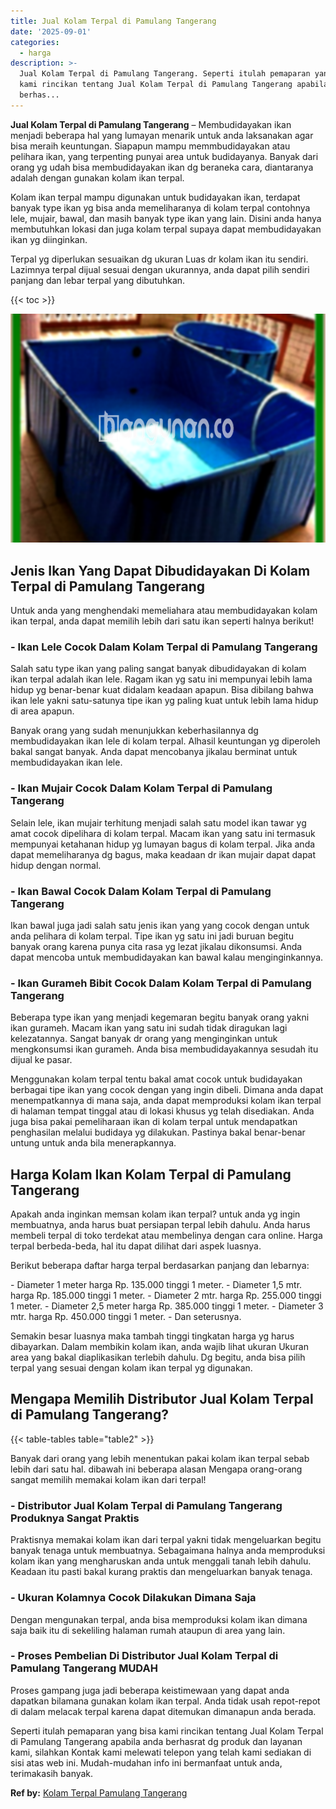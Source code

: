 ```yaml
---
title: Jual Kolam Terpal di Pamulang Tangerang
date: '2025-09-01'
categories:
  - harga
description: >-
  Jual Kolam Terpal di Pamulang Tangerang. Seperti itulah pemaparan yang bisa
  kami rincikan tentang Jual Kolam Terpal di Pamulang Tangerang apabila anda
  berhas...
---
```


**Jual Kolam Terpal di Pamulang Tangerang** – Membudidayakan ikan menjadi beberapa hal yang lumayan menarik untuk anda laksanakan agar bisa meraih keuntungan. Siapapun mampu memmbudidayakan atau pelihara ikan, yang terpenting punyai area untuk budidayanya. Banyak dari orang yg udah bisa membudidayakan ikan dg beraneka cara, diantaranya adalah dengan gunakan kolam ikan terpal.

Kolam ikan terpal mampu digunakan untuk budidayakan ikan, terdapat banyak type ikan yg bisa anda memeliharanya di kolam terpal contohnya lele, mujair, bawal, dan masih banyak type ikan yang lain. Disini anda hanya membutuhkan lokasi dan juga kolam terpal supaya dapat membudidayakan ikan yg diinginkan.

Terpal yg diperlukan sesuaikan dg ukuran Luas dr kolam ikan itu sendiri. Lazimnya terpal dijual sesuai dengan ukurannya, anda dapat pilih sendiri panjang dan lebar terpal yang dibutuhkan.

{{< toc >}}

![Jual Kolam Terpal di Pamulang Tangerang](/images/jual-kolam-terpal-26.png)

## Jenis Ikan Yang Dapat Dibudidayakan Di Kolam Terpal di Pamulang Tangerang

Untuk anda yang menghendaki memeliahara atau membudidayakan kolam ikan terpal, anda dapat memilih lebih dari satu ikan seperti halnya berikut!

### \- Ikan Lele Cocok Dalam Kolam Terpal di Pamulang Tangerang

Salah satu type ikan yang paling sangat banyak dibudidayakan di kolam ikan terpal adalah ikan lele. Ragam ikan yg satu ini mempunyai lebih lama hidup yg benar-benar kuat didalam keadaan apapun. Bisa dibilang bahwa ikan lele yakni satu-satunya tipe ikan yg paling kuat untuk lebih lama hidup di area apapun.

Banyak orang yang sudah menunjukkan keberhasilannya dg membudidayakan ikan lele di kolam terpal. Alhasil keuntungan yg diperoleh bakal sangat banyak. Anda dapat mencobanya jikalau berminat untuk membudidayakan ikan lele.

### \- Ikan Mujair Cocok Dalam Kolam Terpal di Pamulang Tangerang

Selain lele, ikan mujair terhitung menjadi salah satu model ikan tawar yg amat cocok dipelihara di kolam terpal. Macam ikan yang satu ini termasuk mempunyai ketahanan hidup yg lumayan bagus di kolam terpal. Jika anda dapat memeliharanya dg bagus, maka keadaan dr ikan mujair dapat dapat hidup dengan normal.

### \- Ikan Bawal Cocok Dalam Kolam Terpal di Pamulang Tangerang

Ikan bawal juga jadi salah satu jenis ikan yang yang cocok dengan untuk anda pelihara di kolam terpal. Tipe ikan yg satu ini jadi buruan begitu banyak orang karena punya cita rasa yg lezat jikalau dikonsumsi. Anda dapat mencoba untuk membudidayakan kan bawal kalau menginginkannya.

### \- Ikan Gurameh Bibit Cocok Dalam Kolam Terpal di Pamulang Tangerang

Beberapa type ikan yang menjadi kegemaran begitu banyak orang yakni ikan gurameh. Macam ikan yang satu ini sudah tidak diragukan lagi kelezatannya. Sangat banyak dr orang yang menginginkan untuk mengkonsumsi ikan gurameh. Anda bisa membudidayakannya sesudah itu dijual ke pasar.

Menggunakan kolam terpal tentu bakal amat cocok untuk budidayakan berbagai tipe ikan yang cocok dengan yang ingin dibeli. Dimana anda dapat menempatkannya di mana saja, anda dapat memproduksi kolam ikan terpal di halaman tempat tinggal atau di lokasi khusus yg telah disediakan. Anda juga bisa pakai pemeliharaan ikan di kolam terpal untuk mendapatkan penghasilan melalui budidaya yg dilakukan. Pastinya bakal benar-benar untung untuk anda bila menerapkannya.

## Harga Kolam Ikan Kolam Terpal di Pamulang Tangerang

Apakah anda inginkan memsan kolam ikan terpal? untuk anda yg ingin membuatnya, anda harus buat persiapan terpal lebih dahulu. Anda harus membeli terpal di toko terdekat atau membelinya dengan cara online. Harga terpal berbeda-beda, hal itu dapat dilihat dari aspek luasnya.

Berikut beberapa daftar harga terpal berdasarkan panjang dan lebarnya:

\- Diameter 1 meter harga Rp. 135.000 tinggi 1 meter. - Diameter 1,5 mtr. harga Rp. 185.000 tinggi 1 meter. - Diameter 2 mtr. harga Rp. 255.000 tinggi 1 meter. - Diameter 2,5 meter harga Rp. 385.000 tinggi 1 meter. - Diameter 3 mtr. harga Rp. 450.000 tinggi 1 meter. - Dan seterusnya.

Semakin besar luasnya maka tambah tinggi tingkatan harga yg harus dibayarkan. Dalam membikin kolam ikan, anda wajib lihat ukuran Ukuran area yang bakal diaplikasikan terlebih dahulu. Dg begitu, anda bisa pilih terpal yang sesuai dengan kolam ikan terpal yg digunakan.

## Mengapa Memilih Distributor Jual Kolam Terpal di Pamulang Tangerang?

{{< table-tables table="table2" >}}

Banyak dari orang yang lebih menentukan pakai kolam ikan terpal sebab lebih dari satu hal. dibawah ini beberapa alasan Mengapa orang-orang sangat memilih memakai kolam ikan dari terpal!

### \- Distributor Jual Kolam Terpal di Pamulang Tangerang Produknya Sangat Praktis

Praktisnya memakai kolam ikan dari terpal yakni tidak mengeluarkan begitu banyak tenaga untuk membuatnya. Sebagaimana halnya anda memproduksi kolam ikan yang mengharuskan anda untuk menggali tanah lebih dahulu. Keadaan itu pasti bakal kurang praktis dan mengeluarkan banyak tenaga.

### \- Ukuran Kolamnya Cocok Dilakukan Dimana Saja

Dengan mengunakan terpal, anda bisa memproduksi kolam ikan dimana saja baik itu di sekeliling halaman rumah ataupun di area yang lain.

### \- Proses Pembelian Di Distributor Jual Kolam Terpal di Pamulang Tangerang MUDAH

Proses gampang juga jadi beberapa keistimewaan yang dapat anda dapatkan bilamana gunakan kolam ikan terpal. Anda tidak usah repot-repot di dalam melacak terpal karena dapat ditemukan dimanapun anda berada.

Seperti itulah pemaparan yang bisa kami rincikan tentang Jual Kolam Terpal di Pamulang Tangerang apabila anda berhasrat dg produk dan layanan kami, silahkan Kontak kami melewati telepon yang telah kami sediakan di sisi atas web ini. Mudah-mudahan info ini bermanfaat untuk anda, terimakasih banyak.

**Ref by:** [Kolam Terpal Pamulang Tangerang](https://id.wikipedia.org/wiki/Kolam)
